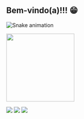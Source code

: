 ## Bem-vindo(a)!!! 😁

  ![Snake animation](https://github.com/devemdobro/devemdobro/blob/output/github-contribution-grid-snake.svg)

 <div>
   <a href="https://github.com/rafaesmerindo">
   <img height="180em" src="https://github-readme-stats.vercel.app/api?username=rafaesmerindo&show_icons=true&theme=tokyonight&include_all_commits=true&count_private=true"/>
  
</div>
 
  
<div> 
 
  <a href="https://instagram.com/rafaesmerindo" target="_blank"><img src="https://img.shields.io/badge/-Instagram-%23E4405F?style=for-the-badge&logo=instagram&logoColor=white" target="_blank"></a>
  <a href = "mailto:rafaesmerindo@hotmail.com"><img src="https://img.shields.io/badge/-Hotmail-%23333?style=for-the-badge&logo=hotmail&logoColor=white" target="_blank"></a>
  <a href="https://www.linkedin.com/in/" target="_blank"><img src="https://img.shields.io/badge/-LinkedIn-%230077B5?style=for-the-badge&logo=linkedin&logoColor=white" target="_blank"></a> 
 


</div>
